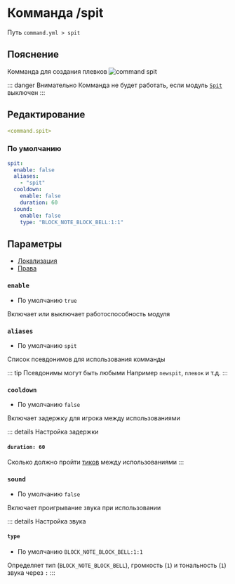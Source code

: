 # Комманда /spit
Путь `command.yml > spit`

## Пояснение
Комманда для создания плевков
![command spit](/commandspit.gif)

::: danger Внимательно
Комманда не будет работать, если модуль [`Spit`](/ru/message/contact/spit/) выключен
:::

## Редактирование
```yaml
<command.spit>
```

### По умолчанию
```yaml
spit:
  enable: false
  aliases:
    - "spit"
  cooldown:
    enable: false
    duration: 60
  sound:
    enable: false
    type: "BLOCK_NOTE_BLOCK_BELL:1:1"
```

## Параметры

- [Локализация](/ru/localizations/ru_ru/command/spit/)
- [Права](/ru/permission/command/spit/)

### `enable`
- По умолчанию `true`

Включает или выключает работоспособность модуля

### `aliases`
- По умолчанию `spit`

Список псевдонимов для использования комманды

::: tip Псевдонимы могут быть любыми
Например `newspit`, `плевок` и т.д.
:::

### `cooldown`
- По умолчанию `false`

Включает задержку для игрока между использованиями

::: details Настройка задержки
#### `duration: 60`

Сколько должно пройти [тиков](https://ru.minecraft.wiki/w/%D0%A2%D0%B0%D0%BA%D1%82) между использованиями
:::

### `sound`
- По умолчанию `false`

Включает проигрывание звука при использовании

::: details Настройка звука
#### `type`
- По умолчанию `BLOCK_NOTE_BLOCK_BELL:1:1`

Определяет тип (`BLOCK_NOTE_BLOCK_BELL`), громкость (`1`) и тональность (`1`) звука через `:`
:::